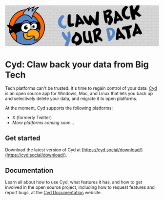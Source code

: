 ![Cyd](./assets/cyd-readme-header.png)

# Cyd: Claw back your data from Big Tech

Tech platforms can't be trusted. It's time to regain control of your data. [Cyd](https://cyd.social/) is an open source app for Windows, Mac, and Linux that lets you back up and selectively delete your data, and migrate it to open platforms.

At the moment, Cyd supports the following platforms:

- X (formerly Twitter)
- _More platforms coming soon..._

## Get started

Download the latest version of Cyd at [https://cyd.social/download/](https://cyd.social/download/).

## Documentation

Learn all about how to use Cyd, what features it has, and how to get involved in the open source project, including how to request features and report bugs, at the [Cyd Documentation](https://docs.cyd.social) website.
